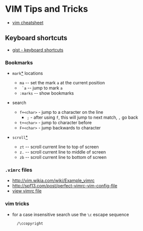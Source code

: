 VIM Tips and Tricks
===================

- [vim cheatsheet](https://vim.rtorr.com/)

## Keyboard shortcuts

* [gist - keyboard shortcuts](https://gist.github.com/awidegreen/3854277)

### Bookmarks

* `mark`[*](http://vim.wikia.com/wiki/Using_marks) locations

 	+ `ma` -- set the mark `a` at the current position
 	+ `` `a`` -- jump to mark `a`
	+ `:marks` -- show bookmarks

* search

	+ `f+<char>` - jump to a character on the line
    	+ `;` - after using `f`, this will jump to next match, `,` go back
  	+ `t+<char>` - jump to character before
  	+ `F+<char>` - jump backwards to character
	
* `scroll`[*](http://vimdoc.sourceforge.net/htmldoc/scroll.html)

	+ `zt` -- scroll current line to top of screen
	+ `z.` -- scroll current line to middle of screen
	+ `zb` -- scroll current line to bottom of screen

### `.vimrc` files

- http://vim.wikia.com/wiki/Example_vimrc
- http://spf13.com/post/perfect-vimrc-vim-config-file
- [view vimrc file](http://vim.wikia.com/wiki/Open_vimrc_file)

### vim tricks

* for a case insensitive search use the `\c` escape sequence

		/\ccopyright

